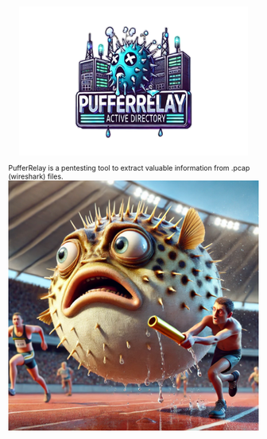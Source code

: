 <p align="center">
  <img width="460" height="300" src="Logos/PufferRelayTitle-removebg-preview.png">
</p>

PufferRelay is a pentesting tool to extract valuable information from .pcap (wireshark) files.<br>
![Image Alt text](Logos/Puffer1.webp "Optional title")
